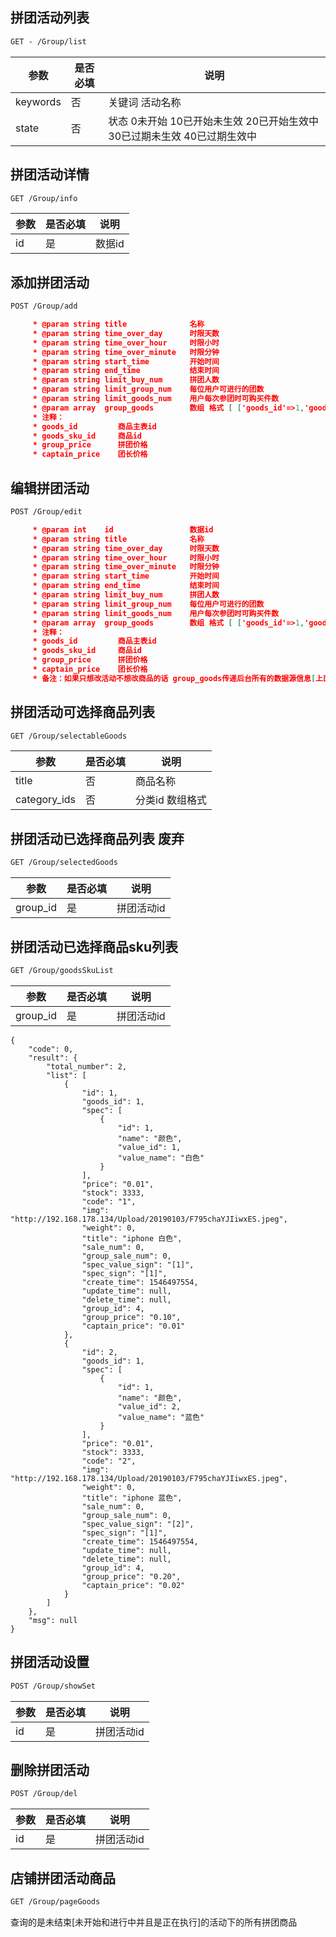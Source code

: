 ## 拼团活动列表

```html
GET - /Group/list
```

| 参数     | 是否必填 | 说明                                                         |
| -------- | -------- | ------------------------------------------------------------ |
| keywords | 否       | 关键词 活动名称                                              |
| state    | 否       | 状态 0未开始 10已开始未生效 20已开始生效中 30已过期未生效 40已过期生效中 |



## 拼团活动详情

```html
GET /Group/info
```

| 参数 | 是否必填 | 说明   |
| ---- | -------- | ------ |
| id   | 是       | 数据id |



## 添加拼团活动

```html
POST /Group/add
```

```json
     * @param string title              名称
     * @param string time_over_day      时限天数
     * @param string time_over_hour     时限小时
     * @param string time_over_minute   时限分钟
     * @param string start_time         开始时间
     * @param string end_time           结束时间
     * @param string limit_buy_num      拼团人数
     * @param string limit_group_num    每位用户可进行的团数
     * @param string limit_goods_num    用户每次参团时可购买件数
     * @param array  group_goods        数组 格式 [ ['goods_id'=>1,'goods_sku_id'=>1,'group_price'=>1,'captain_price'=>1],['goods_id'=>2,'goods_sku_id'=>2,'group_price'=>2,'captain_price'=>2...] ] 商品选择数组 可为空数组
     * 注释：
     * goods_id         商品主表id
     * goods_sku_id     商品id
     * group_price      拼团价格
     * captain_price    团长价格
```



## 编辑拼团活动

```html
POST /Group/edit
```

```json
     * @param int    id                 数据id
     * @param string title              名称
     * @param string time_over_day      时限天数
     * @param string time_over_hour     时限小时
     * @param string time_over_minute   时限分钟
     * @param string start_time         开始时间
     * @param string end_time           结束时间
     * @param string limit_buy_num      拼团人数
     * @param string limit_group_num    每位用户可进行的团数
     * @param string limit_goods_num    用户每次参团时可购买件数
     * @param array  group_goods        数组 格式 [ ['goods_id'=>1,'goods_sku_id'=>1,'group_price'=>1,'captain_price'=>1],['goods_id'=>2,'goods_sku_id'=>2,'group_price'=>2,'captain_price'=>2...] ] 商品选择数组 可为空数组
     * 注释：
     * goods_id         商品主表id
     * goods_sku_id     商品id
     * group_price      拼团价格
     * captain_price    团长价格
     * 备注：如果只想改活动不想改商品的话 group_goods传递后台所有的数据源信息[上面格式的商品数据信息]，不可为空 为空代表删除所有商品
```



## 拼团活动可选择商品列表

```html
GET /Group/selectableGoods
```

| 参数         | 是否必填 | 说明            |
| ------------ | -------- | --------------- |
| title        | 否       | 商品名称        |
| category_ids | 否       | 分类id 数组格式 |



## 拼团活动已选择商品列表 废弃

```html
GET /Group/selectedGoods
```

| 参数     | 是否必填 | 说明       |
| -------- | -------- | ---------- |
| group_id | 是       | 拼团活动id |



## 拼团活动已选择商品sku列表

```html
GET /Group/goodsSkuList
```

| 参数     | 是否必填 | 说明       |
| -------- | -------- | ---------- |
| group_id | 是       | 拼团活动id |

```
{
    "code": 0,
    "result": {
        "total_number": 2,
        "list": [
            {
                "id": 1,
                "goods_id": 1,
                "spec": [
                    {
                        "id": 1,
                        "name": "颜色",
                        "value_id": 1,
                        "value_name": "白色"
                    }
                ],
                "price": "0.01",
                "stock": 3333,
                "code": "1",
                "img": "http://192.168.178.134/Upload/20190103/F795chaYJIiwxES.jpeg",
                "weight": 0,
                "title": "iphone 白色",
                "sale_num": 0,
                "group_sale_num": 0,
                "spec_value_sign": "[1]",
                "spec_sign": "[1]",
                "create_time": 1546497554,
                "update_time": null,
                "delete_time": null,
                "group_id": 4,
                "group_price": "0.10",
                "captain_price": "0.01"
            },
            {
                "id": 2,
                "goods_id": 1,
                "spec": [
                    {
                        "id": 1,
                        "name": "颜色",
                        "value_id": 2,
                        "value_name": "蓝色"
                    }
                ],
                "price": "0.01",
                "stock": 3333,
                "code": "2",
                "img": "http://192.168.178.134/Upload/20190103/F795chaYJIiwxES.jpeg",
                "weight": 0,
                "title": "iphone 蓝色",
                "sale_num": 0,
                "group_sale_num": 0,
                "spec_value_sign": "[2]",
                "spec_sign": "[1]",
                "create_time": 1546497554,
                "update_time": null,
                "delete_time": null,
                "group_id": 4,
                "group_price": "0.20",
                "captain_price": "0.02"
            }
        ]
    },
    "msg": null
}
```





## 拼团活动设置

```html
POST /Group/showSet
```

| 参数 | 是否必填 | 说明       |
| ---- | -------- | ---------- |
| id   | 是       | 拼团活动id |



## 删除拼团活动

```html
POST /Group/del
```

| 参数 | 是否必填 | 说明       |
| ---- | -------- | ---------- |
| id   | 是       | 拼团活动id |



## 店铺拼团活动商品

```html
GET /Group/pageGoods
```

查询的是未结束[未开始和进行中并且是正在执行]的活动下的所有拼团商品